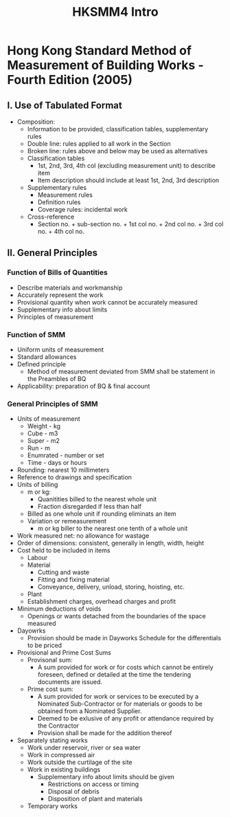﻿---
title: "HKSMM4 Intro"
last_modified_at: 2023-04-30
categories:
- QS
tags:
- Measurement & Billing
---

# Hong Kong Standard Method of Measurement of Building Works - Fourth Edition (2005)

## I. Use of Tabulated Format

- Composition:
	- Information to be provided, classification tables, supplementary rules
	- Double line: rules applied to all work in the Section
	- Broken line: rules above and below may be used as alternatives
	- Classification tables
		- 1st, 2nd, 3rd, 4th col (excluding measurement unit) to describe item
		- Item description should include at least 1st, 2nd, 3rd description
	- Supplementary rules
		- Measurement rules
		- Definition rules
		- Coverage rules: incidental work 
	- Cross-reference
		- Section no. + sub-section no. + 1st col no. + 2nd col no. + 3rd col no. + 4th col no. 
	
## II. General Principles

### Function of Bills of Quantities

- Describe materials and workmanship
- Accurately represent the work
- Provisional quantity when work cannot be accurately measured
- Supplementary info about limits
- Principles of measurement

### Function of SMM 

- Uniform units of measurement
- Standard allowances
- Defined principle
	- Method of measurement deviated from SMM shall be statement in the Preambles of BQ
- Applicability: preparation of BQ & final account

### General Principles of SMM

- Units of measurement
	- Weight - kg
	- Cube - m3
	- Super - m2
	- Run - m
	- Enumrated - number or set
	- Time - days or hours
- Rounding: nearest 10 millimeters
- Reference to drawings and specification
- Units of billing
	- m or kg: 
		- Quanitities billed to the nearest whole unit
		- Fraction disregarded if less than half
	- Billed as one whole unit if rounding eliminats an item
	- Variation or remeasurement
		- m or kg biller to the nearest one tenth of a whole unit
- Work measured net: no allowance for wastage
- Order of dimensions: consistent, generally in length, width, height
- Cost held to be included in items
	- Labour
	- Material
		- Cutting and waste
		- Fitting and fixing material
		- Conveyance, delivery, unload, storing, hoisting, etc.
	- Plant
	- Establishment charges, overhead charges and profit
- Minimum deductions of voids
	- Openings or wants detached from the boundaries of the space measured
- Dayowrks
	- Provision should be made in Dayworks Schedule for the differentials to be priced
- Provisional and Prime Cost Sums
	- Provisonal sum: 
		- A sum provided for work or for costs which cannot be entirely foreseen, defined or detailed at the time the tendering documents are issued.
	- Prime cost sum: 
		- A sum provided for work or services to be executed by a Nominated Sub-Contractor or for materials or goods to be obtained from a Nominated Supplier.
		- Deemed to be exlusive of any profit or attendance required by the Contractor
		- Provision shall be made for the addition thereof
- Separately stating works
	- Work under reservoir, river or sea water
	- Work in compressed air
	- Work outside the curtilage of the site
	- Work in existing buildings
		- Supplementary info about limits should be given
			- Restrictions on access or timing
			- Disposal of debris
			- Disposition of plant and materials
	- Temporary works


